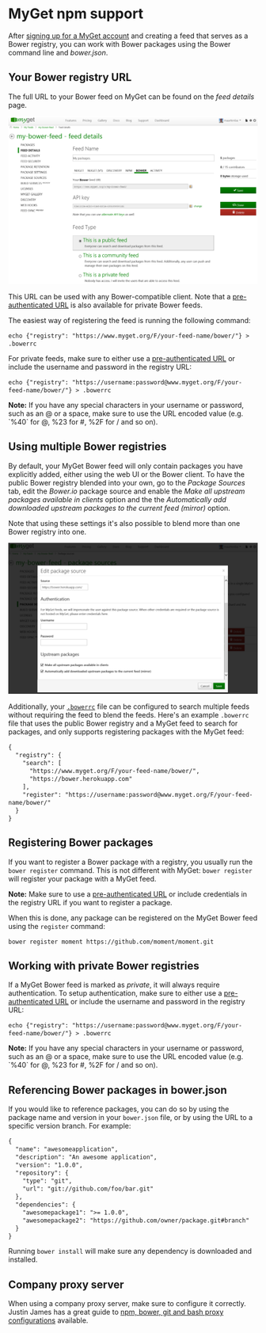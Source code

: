 # MyGet npm support

After [signing up for a MyGet account](http://www.myget.org/Account/Login) and creating a feed that serves as a Bower registry, you can work with Bower packages using the Bower command line and *bower.json*.

## Your Bower registry URL

The full URL to your Bower feed on MyGet can be found on the *feed details* page.

![Bower feed URL on MyGet](Images/bower-feed-details.png)

This URL can be used with any Bower-compatible client. Note that a [pre-authenticated URL](/docs/reference/feed-endpoints) is also available for private Bower feeds.

The easiest way of registering the feed is running the following command:

	echo {"registry": "https://www.myget.org/F/your-feed-name/bower/"} > .bowerrc

For private feeds, make sure to either use a [pre-authenticated URL](/docs/reference/feed-endpoints) or include the username and password in the registry URL:

	echo {"registry": "https://username:password@www.myget.org/F/your-feed-name/bower/"} > .bowerrc

<p class="alert alert-info">
	<strong>Note:</strong> If you have any special characters in your username or password, such as an @ or a space, make sure to use the URL encoded value (e.g. `%40` for @, %23 for #, %2F for / and so on).
</p>

## Using multiple Bower registries

By default, your MyGet Bower feed will only contain packages you have explicitly added, either using the web UI or the Bower client. To have the public Bower registry blended into your own, go to the *Package Sources* tab, edit the *Bower.io* package source and enable the *Make all upstream packages available in clients* option and the the *Automatically add downloaded upstream packages to the current feed (mirror)* option.

Note that using these settings it's also possible to blend more than one Bower registry into one. 

![Mix your Bower registry with the public Bower registry](Images/proxy-bower-registry.png)

Additionally, your [`.bowerrc`](http://bower.io/docs/config/) file can be configured to search multiple feeds without requiring the feed to blend the feeds. Here's an example `.bowerrc` file that uses the public Bower registry and a MyGet feed to search for packages, and only supports registering packages with the MyGet feed:

	{
	  "registry": {
	    "search": [
	      "https://www.myget.org/F/your-feed-name/bower/",
	      "https://bower.herokuapp.com"
	    ],
		"register": "https://username:password@www.myget.org/F/your-feed-name/bower/"
	  }
	}

## Registering Bower packages
 
If you want to register a Bower package with a registry, you usually run the `bower register` command. This is not different with MyGet: `bower register` will register your package with a MyGet feed.

<p class="alert alert-info">
    <strong>Note:</strong> Make sure to use a <a href="/docs/reference/feed-endpoints">pre-authenticated URL</a> or include credentials in the registry URL if you want to register a package.
</p>

When this is done, any package can be registered on the MyGet Bower feed using the `register` command:

	bower register moment https://github.com/moment/moment.git

## Working with private Bower registries

If a MyGet Bower feed is marked as *private*, it will always require authentication. To setup authentication, make sure to either use a [pre-authenticated URL](/docs/reference/feed-endpoints) or include the username and password in the registry URL:

	echo {"registry": "https://username:password@www.myget.org/F/your-feed-name/bower/"} > .bowerrc

<p class="alert alert-info">
	<strong>Note:</strong> If you have any special characters in your username or password, such as an @ or a space, make sure to use the URL encoded value (e.g. `%40` for @, %23 for #, %2F for / and so on).
</p>

## Referencing Bower packages in bower.json

If you would like to reference packages, you can do so by using the package name and version in your `bower.json` file, or by using the URL to a specific version branch. For example:

	{
	  "name": "awesomeapplication",
	  "description": "An awesome application",
	  "version": "1.0.0",
	  "repository": {
	    "type": "git",
	    "url": "git://github.com/foo/bar.git"
	  },
	  "dependencies": {
	    "awesomepackage1": ">= 1.0.0",
	    "awesomepackage2": "https://github.com/owner/package.git#branch"
	  }
	}

Running `bower install` will make sure any dependency is downloaded and installed.

## Company proxy server

When using a company proxy server, make sure to configure it correctly. Justin James has a great guide to [npm, bower, git and bash proxy configurations](http://digitaldrummerj.me/proxy-configurations/) available.